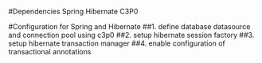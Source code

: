 #Dependencies
Spring
Hibernate
C3P0

#Configuration for Spring and Hibernate
##1. define database datasource and connection pool using c3p0
##2. setup hibernate session factory
##3. setup hibernate transaction manager
##4. enable configuration of transactional annotations